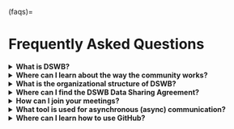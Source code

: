 (faqs)=
# Frequently Asked Questions 


<details>
<summary><b> What is DSWB? </b></summary>
<br>

The Data Science Without Borders (DSWB) community is an international initiative, funded by the Wellcome Trust and led by the African Population and Health Research Centre (APHRC).

More details about the project can be found on our website [here](https://dswb.africa/). You can find out about how we work, and other processes within the community on
our Ways of Working handbook, [here](https://aphrc-dswb.github.io/dswb-open-science-capacity-wg/). 
</details>

<details>
<summary><b> Where can I learn about the way the community works? </b></summary>
<br>
You can find out about how we work and other processes within the community on our Ways of Working handbook, [here](https://aphrc-dswb.github.io/dswb-open-science-capacity-wg/). 
</details>

<details>
<summary><b> What is the organizational structure of DSWB? </b></summary>
<br>
Learn about our various consortia members and the project structure on our [Ways of Working Handbook](https://aphrc-dswb.github.io/dswb-open-science-capacity-wg/consortia-members).
</details>

<details>
<summary><b> Where can I find the DSWB Data Sharing Agreement?  </b></summary>
<br>
The DSWB data sharing agreement is available here - [Add link once publicly available.]
</details>

<details>
<summary><b> How can I join your meetings?  </b></summary>
<br>
The DSWB community has a publicly available calendar. Please add the community calendar to yours using [this link](https://bit.ly/dswb-community-calendar). 
You can find out more about our meetings, [here](https://aphrc-dswb.github.io/dswb-open-science-capacity-wg/dswb-meetings).
</details>

<details>
<summary><b> What tool is used for asynchronous (async) communication? </b></summary>
<br>
Our community uses Discord for asynchronous conversations and to keep up with discussions. If you would like to be a part of the community, please send a message to Precious (precious@osponow.com).

You can learn about how to use Discord in [this chapter](https://aphrc-dswb.github.io/dswb-open-science-capacity-wg/discord) in the Ways of Working document. 
</details>

<details>
<summary><b> Where can I learn how to use GitHub? </b></summary>
<br>
Please learn how to use GitHub on this [page](https://aphrc-dswb.github.io/dswb-open-science-capacity-wg/github). 

We have a repository dedicated to exploring GitHub by doing so on our community GitHub page. Feel free to experiment and practice your learning of GitHub with this exercise [here](https://github.com/aphrc-dswb/dswb-workshops). 
Feel free to break things on that repo, as you learn, we are here to support and guide you!
</details>
